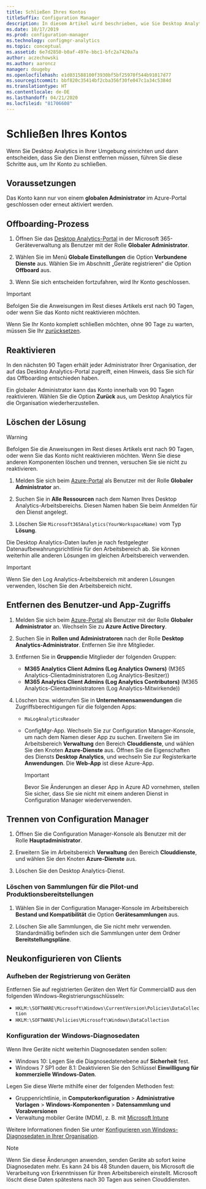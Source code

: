 ```yaml
---
title: Schließen Ihres Kontos
titleSuffix: Configuration Manager
description: In diesem Artikel wird beschrieben, wie Sie Desktop Analytics aus Ihrem Azure-Konto entfernen.
ms.date: 10/17/2019
ms.prod: configuration-manager
ms.technology: configmgr-analytics
ms.topic: conceptual
ms.assetid: 6e7d2850-b0af-497e-bbc1-bfc2a7420a7a
author: aczechowski
ms.author: aaroncz
manager: dougeby
ms.openlocfilehash: e1d031588100f3930bf5bf25970f544b91017d77
ms.sourcegitcommit: bbf820c35414bf2cba356f30fe047c1a34c5384d
ms.translationtype: HT
ms.contentlocale: de-DE
ms.lasthandoff: 04/21/2020
ms.locfileid: "81706608"
---
```

# <a name="how-to-close-your-account"></a>Schließen Ihres Kontos

Wenn Sie Desktop Analytics in Ihrer Umgebung einrichten und dann entscheiden, dass Sie den Dienst entfernen müssen, führen Sie diese Schritte aus, um Ihr Konto zu schließen.

## <a name="prerequisites"></a>Voraussetzungen

Das Konto kann nur von einem **globalen Administrator** im Azure-Portal geschlossen oder erneut aktiviert werden.

## <a name="process-to-offboard"></a>Offboarding-Prozess

1. Öffnen Sie das [Desktop Analytics-Portal](https://aka.ms/desktopanalytics) in der Microsoft 365-Geräteverwaltung als Benutzer mit der Rolle **Globaler Administrator**.

1. Wählen Sie im Menü **Globale Einstellungen** die Option **Verbundene Dienste** aus. Wählen Sie im Abschnitt „Geräte registrieren“ die Option **Offboard** aus.

1. Wenn Sie sich entscheiden fortzufahren, wird Ihr Konto geschlossen.

> [!Important]
> Befolgen Sie die Anweisungen im Rest dieses Artikels erst nach 90 Tagen, oder wenn Sie das Konto nicht reaktivieren möchten.
>
> Wenn Sie Ihr Konto komplett schließen möchten, ohne 90 Tage zu warten, müssen Sie Ihr [zurücksetzen](account-reset.md).

## <a name="reactivate"></a>Reaktivieren

In den nächsten 90 Tagen erhält jeder Administrator Ihrer Organisation, der auf das Desktop Analytics-Portal zugreift, einen Hinweis, dass Sie sich für das Offboarding entschieden haben.

Ein globaler Administrator kann das Konto innerhalb von 90 Tagen reaktivieren. Wählen Sie die Option **Zurück** aus, um Desktop Analytics für die Organisation wiederherzustellen.

## <a name="delete-the-solution"></a>Löschen der Lösung

> [!Warning]
> Befolgen Sie die Anweisungen im Rest dieses Artikels erst nach 90 Tagen, oder wenn Sie das Konto nicht reaktivieren möchten. Wenn Sie diese anderen Komponenten löschen und trennen, versuchen Sie sie nicht zu reaktivieren.

1. Melden Sie sich beim [Azure-Portal](https://portal.azure.com) als Benutzer mit der Rolle **Globaler Administrator** an.

1. Suchen Sie in **Alle Ressourcen** nach dem Namen Ihres Desktop Analytics-Arbeitsbereichs. Diesen Namen haben Sie beim Anmelden für den Dienst angelegt.

1. Löschen Sie `Microsoft365Analytics(YourWorkspaceName)` vom Typ **Lösung**.

Die Desktop Analytics-Daten laufen je nach festgelegter Datenaufbewahrungsrichtlinie für den Arbeitsbereich ab. Sie können weiterhin alle anderen Lösungen im gleichen Arbeitsbereich verwenden.

> [!Important]  
> Wenn Sie den Log Analytics-Arbeitsbereich mit anderen Lösungen verwenden, löschen Sie den Arbeitsbereich nicht.

## <a name="remove-user-and-app-access"></a>Entfernen des Benutzer-und App-Zugriffs

1. Melden Sie sich beim [Azure-Portal](https://portal.azure.com) als Benutzer mit der Rolle **Globaler Administrator** an. Wechseln Sie zu **Azure Active Directory**.

1. Suchen Sie in **Rollen und Administratoren** nach der Rolle **Desktop Analytics-Administrator**. Entfernen Sie ihre Mitglieder.

1. Entfernen Sie in **Gruppen**die Mitglieder der folgenden Gruppen:

    - **M365 Analytics Client Admins (Log Analytics Owners)** (M365 Analytics-Clientadministratoren (Log Analytics-Besitzer))
    - **M365 Analytics Client Admins (Log Analytics Contributors)** (M365 Analytics-Clientadministratoren (Log Analytics-Mitwirkende))

1. Löschen bzw. widerrufen Sie in **Unternehmensanwendungen** die Zugriffsberechtigungen für die folgenden Apps:

    - `MaLogAnalyticsReader`

    - ConfigMgr-App. Wechseln Sie zur Configuration Manager-Konsole, um nach dem Namen dieser App zu suchen. Erweitern Sie im Arbeitsbereich **Verwaltung** den Bereich **Clouddienste**, und wählen Sie den Knoten **Azure-Dienste** aus. Öffnen Sie die Eigenschaften des Diensts **Desktop Analytics**, und wechseln Sie zur Registerkarte **Anwendungen**. Die **Web-App** ist diese Azure-App.

        > [!Important]  
        > Bevor Sie Änderungen an dieser App in Azure AD vornehmen, stellen Sie sicher, dass Sie sie nicht mit einem anderen Dienst in Configuration Manager wiederverwenden.

## <a name="disconnect-configuration-manager"></a>Trennen von Configuration Manager

1. Öffnen Sie die Configuration Manager-Konsole als Benutzer mit der Rolle **Hauptadministrator**.

1. Erweitern Sie im Arbeitsbereich **Verwaltung** den Bereich **Clouddienste**, und wählen Sie den Knoten **Azure-Dienste** aus.

1. Löschen Sie den Desktop Analytics-Dienst.

### <a name="delete-collections-for-the-pilot-and-production-deployments"></a>Löschen von Sammlungen für die Pilot-und Produktionsbereitstellungen

1. Wählen Sie in der Configuration Manager-Konsole im Arbeitsbereich **Bestand und Kompatibilität** die Option **Gerätesammlungen** aus.

1. Löschen Sie alle Sammlungen, die Sie nicht mehr verwenden. Standardmäßig befinden sich die Sammlungen unter dem Ordner **Bereitstellungspläne**.  

## <a name="reconfigure-clients"></a>Neukonfigurieren von Clients

### <a name="unenroll-devices"></a>Aufheben der Registrierung von Geräten

Entfernen Sie auf registrierten Geräten den Wert für CommercialID aus den folgenden Windows-Registrierungsschlüsseln:

- `HKLM:\SOFTWARE\Microsoft\Windows\CurrentVersion\Policies\DataCollection`
- `HKLM:\SOFTWARE\Policies\Microsoft\Windows\DataCollection`

### <a name="windows-diagnostic-data-configuration"></a>Konfiguration der Windows-Diagnosedaten

Wenn Ihre Geräte nicht weiterhin Diagnosedaten senden sollen:

- Windows 10: Legen Sie die Diagnosedatenebene auf **Sicherheit** fest.
- Windows 7 SP1 oder 8.1: Deaktivieren Sie den Schlüssel **Einwilligung für kommerzielle Windows-Daten**.

Legen Sie diese Werte mithilfe einer der folgenden Methoden fest:

- Gruppenrichtlinie, in **Computerkonfiguration** > **Administrative Vorlagen** > **Windows-Komponenten** > **Datensammlung und Vorabversionen**
- Verwaltung mobiler Geräte (MDM), z. B. mit [Microsoft Intune](https://docs.microsoft.com/intune/device-restrictions-windows-10#reporting-and-telemetry)

Weitere Informationen finden Sie unter [Konfigurieren von Windows-Diagnosedaten in Ihrer Organisation](https://docs.microsoft.com/windows/privacy/configure-windows-diagnostic-data-in-your-organization).

> [!NOTE]  
> Wenn Sie diese Änderungen anwenden, senden Geräte ab sofort keine Diagnosedaten mehr. Es kann 24 bis 48 Stunden dauern, bis Microsoft die Verarbeitung von Erkenntnissen für Ihren Arbeitsbereich einstellt. Microsoft löscht diese Daten spätestens nach 30 Tagen aus seinen Clouddiensten.
